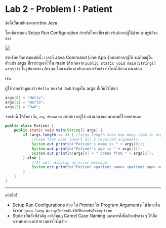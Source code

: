 # Lab 2 - Problem I : Patient

ข้อนี้เป็นเบสิคของการเขียน Java

โดยมีการสอน Setup Run Configuration สำหรับโจทย์ที่เราต้องรับค่าจากผู้ใช้ด้วย ตามรูปด้านล่าง

![](https://pondhub.ga/img/2021/01/05/Untitled_9.png)

สำหรับหลักการของข้อนี้:
เวลาที่ Java Command Line App รับค่าเข้าจากผู้ใช้ จะเก็บอยู่ในตัวแปร args ที่เราระบุเอาไว้ใน main (สังเกตจาก `public static void main(String[] args))`) ในรูปแบบของ Array โดยจะเรียงลำดับตามการรับเข้า ค่าไหนใส่ก่อนจะมาก่อน 

เช่น

ผู้ใช้กรอกข้อมูลมาว่า `Hello World OwO`
ข้อมูลใน args ที่เก็บไว้ได้แก่
```java
args[0] = "Hello";
args[1] = "World";
args[2] = "OwO";
```

จากข้อนี้ ให้รับค่า `ชื่อ`, `อายุ`, `ประเทศ` ตามลำดับจากผู้ใช้ แล้วแสดงออกมาตามที่โจทย์กำหนด

```java
public class Patient {
    public static void main(String[] args) {
        if (args.length == 3) { //args.length show how many item in args
            //Case that user insert all 3 required arguments.
            System.out.println("Patient's name is " + args[0]);
            System.out.println("Patient's age is " + args[1]);
            System.out.println(args[0] + " comes from " + args[2]);
        } else {
            //If not, display an error message.
            System.err.println("Patient <patient name> <patient age> <country>");
        }
    }
}
```
---
อย่าลืม!
- Setup Run Configurations ด้วย ใส่ $Prompt$ ใน Program Arguments ไม่งั้นจะขึ้น Error `java.lang.ArrayIndexOutOfBoundsException`
- Style เป็นสิ่งที่สำคัญ อย่าลืมกฎ Camel Case Naming และการตั้งชื่อตัวแปรต่าง ๆ ให้สื่อความหมายและทำความเข้าใจได้ง่าย
